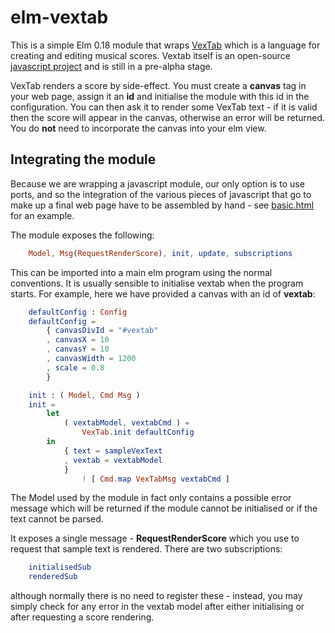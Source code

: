 elm-vextab
==========

This is a simple Elm 0.18 module that wraps [VexTab](http://www.vexflow.com/vextab/) which is a language for creating and editing musical scores. Vextab itself is an open-source [javascript project](https://github.com/0xfe/vextab) and is still in a pre-alpha stage.  

VexTab renders a score by side-effect.  You must create a __canvas__ tag in your web page, assign it an __id__ and initialise the module with this id in the configuration.  You can then ask it to render some VexTab text - if it is valid then the score will appear in the canvas, otherwise an error will be returned.  You do __not__ need to incorporate the canvas into your elm view.

## Integrating the module

Because we are wrapping a javascript module, our only option is to use ports, and so the integration of the various pieces of javascript that go to make up a final web page have to be assembled by hand - see  [basic.html](https://github.com/newlandsvalley/elm-vextab/blob/master/examples/basic.html) for an example.  

The module exposes the following:


```elm
    Model, Msg(RequestRenderScore), init, update, subscriptions 
``` 
    
This can be imported into a main elm program using the normal conventions. It is usually sensible to initialise vextab when the program starts. For example, here we have provided a canvas with an id of __vextab__:

```elm
    defaultConfig : Config
    defaultConfig =
        { canvasDivId = "#vextab"
        , canvasX = 10
        , canvasY = 10
        , canvasWidth = 1200
        , scale = 0.8
        }

    init : ( Model, Cmd Msg )
    init =
        let
            ( vextabModel, vextabCmd ) =
                VexTab.init defaultConfig
        in
            { text = sampleVexText
            , vextab = vextabModel
            }
                ! [ Cmd.map VexTabMsg vextabCmd ]
```

The Model used by the module in fact only contains a possible error message which will be returned if the module cannot be initialised or if the text cannot be parsed.  
  
It exposes a single message - __RequestRenderScore__ which you use to request that sample text is rendered.  There are two subscriptions:

```elm
    initialisedSub
    renderedSub
``` 

although normally there is no need to register these - instead, you may simply check for any error in the vextab model after either initialising or after requesting a score rendering.